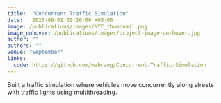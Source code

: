 ```yaml
---
title:  "Concurrent Traffic Simulation"
date:   2023-09-01 09:26:00 +00:00
image: /publications/images/NYC_thumbnail.png
image_onhover: /publications/images/project-image-on-hover.jpg
author: ""
authors: ""
venue: "September"
links:
  code: https://github.com/mahrang/Concurrent-Traffic-Simulation
---
```

Built a traffic simulation where vehicles move concurrently along streets with traffic lights using multithreading.
